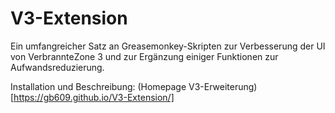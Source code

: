 # V3-Extension
Ein umfangreicher Satz an Greasemonkey-Skripten zur Verbesserung der UI von VerbrannteZone 3 und zur Ergänzung einiger Funktionen zur Aufwandsreduzierung.

Installation und Beschreibung: (Homepage V3-Erweiterung)[https://gb609.github.io/V3-Extension/]

